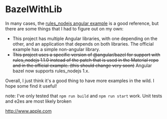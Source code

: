 # BazelWithLib

In many cases, the [rules_nodejs angular example](https://github.com/bazelbuild/rules_nodejs/tree/master/examples/angular) is a good reference, but there are some things that I had to figure out on my own:
* This project has multiple Angular libraries, with one depending on the other, and an application that depends on both libraries. The official example has a simple non-angular library.
* ~~This project uses a specific version of @angular/bazel for support with rules_nodejs 1.1.0 instead of the patch that is used in the Material repo and in the official example. (this should change very soon)~~ Angular bazel now supports rules_nodejs 1.x.

Overall, I just think it's a good thing to have more examples in the wild. I hope some find it useful!


note: I've only tested that `npm run build` and `npm run start` work. Unit tests and e2es are most likely broken


http://www.apple.com
<!--stackedit_data:
eyJoaXN0b3J5IjpbLTM4Njg4ODQyOSwtMzE1NDk5MTg3XX0=
-->